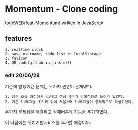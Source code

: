 # Momentum - Clone coding

todoWEB(feat-Momentum) written in JavaScript

## features
	1. realtime clock
	2. save username, todo list in localStorage
	3. favicon
	4. QR code(github.io link url)


### edit 20/06/28

기존에 발생했던 문제는 두가지 원인이 문제였다.

	1. 함수 호출 과정에서 li태그 생성 함수가 반복적으로 들어가 있었다.
	2. 기존 li태그들 초기화 없이 처음부터 li태그들이 중복적으로 작성되었다.

두가지 문제점을 해결하고 삭제버튼에 기능을 추가하였다.

이 다음에는 위치기반서비스를 추가할 예정이다.

